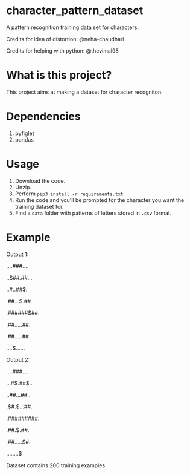 # character_pattern_dataset
A pattern recognition training data set for characters.

Credits for idea of distortion: @neha-chaudhari

Credits for helping with python: @thevimal98

# What is this project?
  This project aims at making a dataset for character recogniton.

# Dependencies

1. pyfiglet
2. pandas

# Usage

1. Download the code. 
2. Unzip.
3. Perform `pip3 install -r requirements.txt`.
4. Run the code and you'll be prompted for the character you want the training dataset for.
5. Find a `data` folder with patterns of letters stored in `.csv` format. 

# Example 

Output 1:

....###....

..$##.##...

..#$..$##$.

.##...$.##.

.######$##.

.##.....##.

.##.....##.

....$......

Output 2:

....###....

...#$.##$..

..##...##..

.$#.$...##.

.#########.

.##.$$.$##.

.##.....$#.

.$...$....$

Dataset contains 200 training examples


